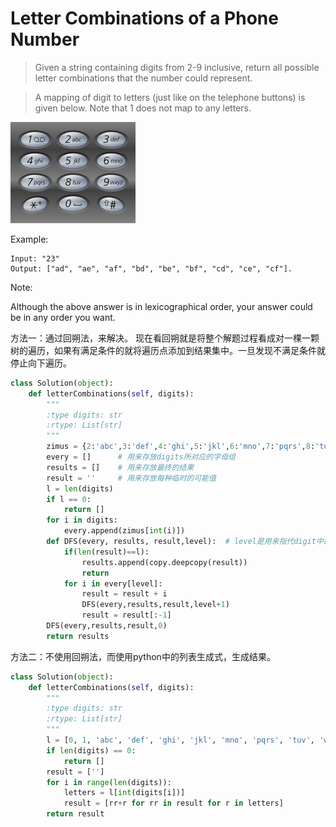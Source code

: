 # Letter Combinations of a Phone Number

>Given a string containing digits from 2-9 inclusive, return all possible letter combinations that the number could represent.

>A mapping of digit to letters (just like on the telephone buttons) is given below. Note that 1 does not map to any letters.

![Alt](https://github.com/githublss/image/blob/master/leetimage/elephone-keypad2.svg.png)

Example:
```
Input: "23"
Output: ["ad", "ae", "af", "bd", "be", "bf", "cd", "ce", "cf"].
```
Note:

Although the above answer is in lexicographical order, your answer could be in any order you want.

方法一：通过回朔法，来解决。
现在看回朔就是将整个解题过程看成对一棵一颗树的遍历，如果有满足条件的就将遍历点添加到结果集中。一旦发现不满足条件就停止向下遍历。
```python
class Solution(object):
    def letterCombinations(self, digits):
        """
        :type digits: str
        :rtype: List[str]
        """
        zimus = {2:'abc',3:'def',4:'ghi',5:'jkl',6:'mno',7:'pqrs',8:'tuv',9:'wxyz'}
        every = []		# 用来存放digits所对应的字母组
        results = []	# 用来存放最终的结果
        result = ''		# 用来存放每种临时的可能值
        l = len(digits)
        if l == 0:
            return []
        for i in digits:
            every.append(zimus[int(i)])
        def DFS(every, results, result,level):	# level是用来指代digit中的第几个数
            if(len(result)==l):
                results.append(copy.deepcopy(result))
                return
            for i in every[level]:
                result = result + i
                DFS(every,results,result,level+1)
                result = result[:-1]
        DFS(every,results,result,0)
        return results
```
方法二：不使用回朔法，而使用python中的列表生成式，生成结果。
```python
class Solution(object):
    def letterCombinations(self, digits):
        """
        :type digits: str
        :rtype: List[str]
        """
        l = [0, 1, 'abc', 'def', 'ghi', 'jkl', 'mno', 'pqrs', 'tuv', 'wxyz']
        if len(digits) == 0:
            return []
        result = ['']
        for i in range(len(digits)):
            letters = l[int(digits[i])]
            result = [rr+r for rr in result for r in letters]
        return result
```